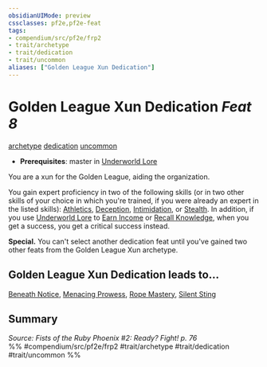```yaml
---
obsidianUIMode: preview
cssclasses: pf2e,pf2e-feat
tags:
- compendium/src/pf2e/frp2
- trait/archetype
- trait/dedication
- trait/uncommon
aliases: ["Golden League Xun Dedication"]
---
```

# Golden League Xun Dedication  *Feat 8*  
[archetype](rules/traits/archetype.md "Archetype Feat Trait")  [dedication](rules/traits/dedication.md "Dedication Feat Trait")  [uncommon](rules/traits/uncommon.md "Uncommon Rarity Trait")  

- **Prerequisites**: master in [Underworld Lore](compendium/skills.md#Lore)

You are a xun for the Golden League, aiding the organization.

You gain expert proficiency in two of the following skills (or in two other skills of your choice in which you're trained, if you were already an expert in the listed skills): [Athletics](compendium/skills.md#Athletics), [Deception](compendium/skills.md#Deception), [Intimidation](compendium/skills.md#Intimidation), or [Stealth](compendium/skills.md#Stealth). In addition, if you use [Underworld Lore](compendium/skills.md#Lore) to [Earn Income](rules/actions/earn-income.md) or [Recall Knowledge](rules/actions/recall-knowledge.md), when you get a success, you get a critical success instead.

**Special.** You can't select another dedication feat until you've gained two other feats from the Golden League Xun archetype.

## Golden League Xun Dedication leads to...

[Beneath Notice](compendium/feats/beneath-notice-frp2.md), [Menacing Prowess](compendium/feats/menacing-prowess-frp2.md), [Rope Mastery](compendium/feats/rope-mastery-frp2.md), [Silent Sting](compendium/feats/silent-sting-frp2.md)

## Summary

*Source: Fists of the Ruby Phoenix #2: Ready? Fight! p. 76*  
%% #compendium/src/pf2e/frp2 #trait/archetype #trait/dedication #trait/uncommon %%